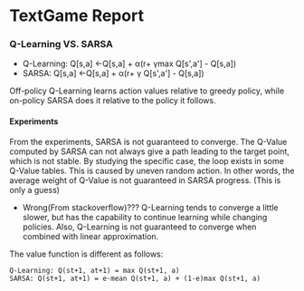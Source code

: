 # TextGame Report

### Q-Learning VS. SARSA
- Q-Learning: Q[s,a] ←Q[s,a] + α(r+ γmax Q[s',a'] - Q[s,a])
- SARSA: Q[s,a] ←Q[s,a] + α(r+ γ Q[s',a'] - Q[s,a])

Off-policy Q-Learning learns action values relative to greedy policy, while on-policy SARSA does it relative to the policy it follows.

#### Experiments
From the experiments, SARSA is not guaranteed to converge. The Q-Value computed by SARSA can not always give a path leading to the target point, which is not stable. By studying the specific case, the loop exists in some Q-Value tables. This is caused by uneven random action. In other words, the average weight of Q-Value is not guaranteed in SARSA progress. (This is only a guess)

- Wrong(From stackoverflow)??? Q-Learning tends to converge a little slower, but has the capability to continue learning while changing policies. Also, Q-Learning is not guaranteed to converge when combined with linear approximation.

The value function is different as follows:
```
Q-Learning: Q(st+1, at+1) = max Q(st+1, a)
SARSA: Q(st+1, at+1) = e·mean Q(st+1, a) + (1-e)max Q(st+1, a)
```

